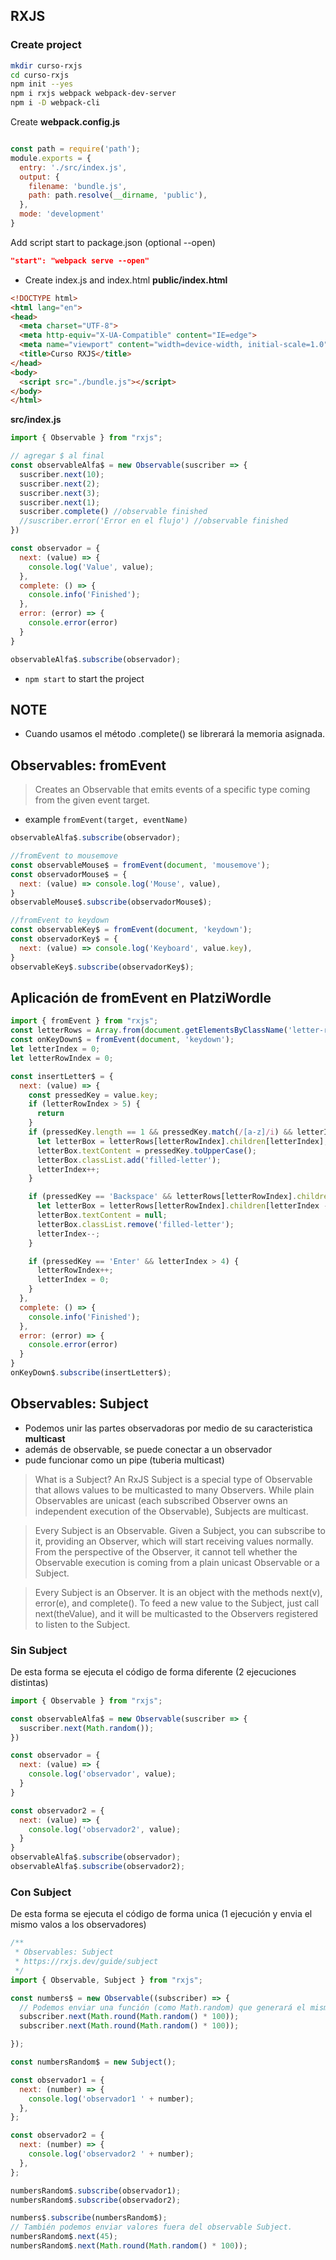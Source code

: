 ## RXJS

### Create project

```bash
mkdir curso-rxjs
cd curso-rxjs
npm init --yes
npm i rxjs webpack webpack-dev-server
npm i -D webpack-cli
```

Create
**webpack.config.js**

```javascript

const path = require('path');
module.exports = {
  entry: './src/index.js',
  output: {
    filename: 'bundle.js',
    path: path.resolve(__dirname, 'public'),
  },
  mode: 'development'
}
```

Add script start to package.json (optional --open)

```json
"start": "webpack serve --open"

```

- Create index.js and index.html
**public/index.html**

```html
<!DOCTYPE html>
<html lang="en">
<head>
  <meta charset="UTF-8">
  <meta http-equiv="X-UA-Compatible" content="IE=edge">
  <meta name="viewport" content="width=device-width, initial-scale=1.0">
  <title>Curso RXJS</title>
</head>
<body>
  <script src="./bundle.js"></script>
</body>
</html>
```

**src/index.js**

```javascript
import { Observable } from "rxjs";

// agregar $ al final
const observableAlfa$ = new Observable(suscriber => {
  suscriber.next(10);
  suscriber.next(2);
  suscriber.next(3);
  suscriber.next(1);
  suscriber.complete() //observable finished
  //suscriber.error('Error en el flujo') //observable finished
})

const observador = {
  next: (value) => {
    console.log('Value', value);
  },
  complete: () => {
    console.info('Finished');
  },
  error: (error) => {
    console.error(error)
  }
}

observableAlfa$.subscribe(observador);

```

- `npm start` to start the project

## NOTE

- Cuando usamos el método .complete() se librerará la memoria asignada.

## Observables: fromEvent

> Creates an Observable that emits events of a specific type coming from the given event target.

- example `fromEvent(target, eventName)`

```javascript
observableAlfa$.subscribe(observador);

//fromEvent to mousemove
const observableMouse$ = fromEvent(document, 'mousemove');
const observadorMouse$ = {
  next: (value) => console.log('Mouse', value),
}
observableMouse$.subscribe(observadorMouse$);

//fromEvent to keydown
const observableKey$ = fromEvent(document, 'keydown');
const observadorKey$ = {
  next: (value) => console.log('Keyboard', value.key),
}
observableKey$.subscribe(observadorKey$);
```

## Aplicación de fromEvent en PlatziWordle

```javascript
import { fromEvent } from "rxjs";
const letterRows = Array.from(document.getElementsByClassName('letter-row') || [])
const onKeyDown$ = fromEvent(document, 'keydown');
let letterIndex = 0;
let letterRowIndex = 0;

const insertLetter$ = {
  next: (value) => {
    const pressedKey = value.key;
    if (letterRowIndex > 5) {
      return
    }
    if (pressedKey.length == 1 && pressedKey.match(/[a-z]/i) && letterIndex <= 4) {
      let letterBox = letterRows[letterRowIndex].children[letterIndex];
      letterBox.textContent = pressedKey.toUpperCase();
      letterBox.classList.add('filled-letter');
      letterIndex++;
    }

    if (pressedKey == 'Backspace' && letterRows[letterRowIndex].children[letterIndex - 1]) {
      let letterBox = letterRows[letterRowIndex].children[letterIndex - 1];
      letterBox.textContent = null;
      letterBox.classList.remove('filled-letter');
      letterIndex--;
    }

    if (pressedKey == 'Enter' && letterIndex > 4) {
      letterRowIndex++;
      letterIndex = 0;
    }
  },
  complete: () => {
    console.info('Finished');
  },
  error: (error) => {
    console.error(error)
  }
}
onKeyDown$.subscribe(insertLetter$);
```

## Observables: Subject

- Podemos unir las partes observadoras por medio de su caracteristica **multicast**
- además de observable, se puede conectar a un observador
- pude funcionar como un pipe (tuberia multicast)

> What is a Subject? An RxJS Subject is a special type of Observable that allows values to be multicasted to many Observers. While plain Observables are unicast (each subscribed Observer owns an independent execution of the Observable), Subjects are multicast.

> Every Subject is an Observable. Given a Subject, you can subscribe to it, providing an Observer, which will start receiving values normally. From the perspective of the Observer, it cannot tell whether the Observable execution is coming from a plain unicast Observable or a Subject.

> Every Subject is an Observer. It is an object with the methods next(v), error(e), and complete(). To feed a new value to the Subject, just call next(theValue), and it will be multicasted to the Observers registered to listen to the Subject.

### Sin Subject

De esta forma se ejecuta el código de forma diferente (2 ejecuciones distintas)

```javascript
import { Observable } from "rxjs";

const observableAlfa$ = new Observable(suscriber => {
  suscriber.next(Math.random());
})

const observador = {
  next: (value) => {
    console.log('observador', value);
  }
}

const observador2 = {
  next: (value) => {
    console.log('observador2', value);
  }
}
observableAlfa$.subscribe(observador);
observableAlfa$.subscribe(observador2);
```

### Con Subject

De esta forma se ejecuta el código de forma unica (1 ejecución y envia el mismo valos a los observadores)

```javascript
/**
 * Observables: Subject
 * https://rxjs.dev/guide/subject
 */
import { Observable, Subject } from "rxjs";

const numbers$ = new Observable((subscriber) => {
  // Podemos enviar una función (como Math.random) que generará el mismo dato en observador1 y observador2.
  subscriber.next(Math.round(Math.random() * 100));
  subscriber.next(Math.round(Math.random() * 100));

});

const numbersRandom$ = new Subject();

const observador1 = {
  next: (number) => {
    console.log('observador1 ' + number);
  },
};

const observador2 = {
  next: (number) => {
    console.log('observador2 ' + number);
  },
};

numbersRandom$.subscribe(observador1);
numbersRandom$.subscribe(observador2);

numbers$.subscribe(numbersRandom$);
// También podemos enviar valores fuera del observable Subject.
numbersRandom$.next(45);
numbersRandom$.next(Math.round(Math.random() * 100));

```
